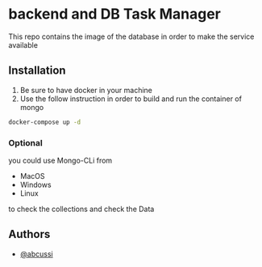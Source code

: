 
# backend and DB Task Manager

This repo contains the image of the database in order to make the service available



## Installation

1. Be sure to have docker in your machine
2. Use the follow instruction in order to build and run the container of mongo

```bash
docker-compose up -d
```
### Optional

you could use Mongo-CLi from 

- MacOS
- Windows
- Linux 

to check the collections and check the Data


    
## Authors

- [@abcussi](https://www.github.com/abcussi)

